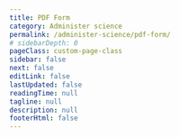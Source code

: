 ```yaml
---
title: PDF Form
category: Administer science
permalink: /administer-science/pdf-form/
# sidebarDepth: 0
pageClass: custom-page-class
sidebar: false
next: false
editLink: false
lastUpdated: false
readingTime: null
tagline: null
description: null
footerHtml: false
---
```


<!-- Local testing with direct URL: http://localhost:8080/administer-science/pdf-form/ -->

<AgreementForm />



<style scoped>

.theme-default-content {
  max-width: none !important;
  padding: 0 !important;
}

</style>
